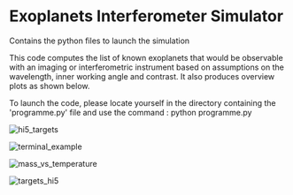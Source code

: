 # Exoplanets Interferometer Simulator

Contains the python files to launch the simulation

This code computes the list of known exoplanets that would be observable with an imaging or interferometric instrument based on assumptions on the wavelength, inner working angle and contrast. It also produces overview plots as shown below.

To launch the code, please locate yourself in the directory containing the 'programme.py' file and use the command : python programme.py

![hi5_targets](https://user-images.githubusercontent.com/43030278/45150025-34603d80-b1cb-11e8-805f-bd1583c8ecfe.png)

![terminal_example](https://user-images.githubusercontent.com/43030278/45150459-34ad0880-b1cc-11e8-8a38-d44b03a09694.png)

![mass_vs_temperature](https://user-images.githubusercontent.com/43030278/45150861-1eec1300-b1cd-11e8-95bc-4999d4080a7e.png)

![targets_hi5](https://user-images.githubusercontent.com/43030278/45150873-24e1f400-b1cd-11e8-9e2f-adb53eb7c52e.png)
